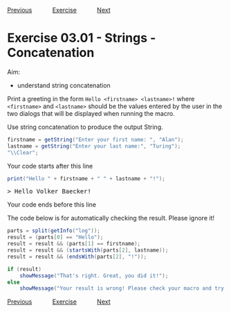 [Previous](./ans02-03.md) &nbsp;&nbsp;&nbsp;&nbsp;&nbsp;&nbsp;&nbsp;&nbsp;&nbsp;&nbsp;     [Exercise](../ex/ex03-01.md) &nbsp;&nbsp;&nbsp;&nbsp;&nbsp;&nbsp;&nbsp;&nbsp;&nbsp;&nbsp; [Next](./ans03-02.md)
# Exercise 03.01 - Strings - Concatenation

Aim: 
- understand string concatenation

Print a greeting in the form ``Hello <firstname> <lastname>!`` where
``<firstname>`` and ``<lastname>`` should be the values entered by the user
in the two dialogs that will be displayed when running the macro.

Use string concatenation to produce the output String.

```java
firstname = getString("Enter your first name: ", "Alan");
lastname = getString("Enter your last name:", "Turing");
"\\Clear";
```
Your code starts after this line 
```java
print("Hello " + firstname + " " + lastname + "!");
```
<pre>
> Hello Volker Baecker!
</pre>
 Your code ends before this line

The code below is for automatically checking the result. Please ignore it! 
```java
parts = split(getInfo("log"));
result = (parts[0] == "Hello");
result = result && (parts[1] == firstname);
result = result && (startsWith(parts[2], lastname));
result = result && (endsWith(parts[2], "!"));

if (result) 
	showMessage("That's right. Great, you did it!");
else 
	showMessage("Your result is wrong! Please check your macro and try again!");
```

[Previous](./ans02-03.md) &nbsp;&nbsp;&nbsp;&nbsp;&nbsp;&nbsp;&nbsp;&nbsp;&nbsp;&nbsp;     [Exercise](../ex/ex03-01.md) &nbsp;&nbsp;&nbsp;&nbsp;&nbsp;&nbsp;&nbsp;&nbsp;&nbsp;&nbsp; [Next](./ans03-02.md)
